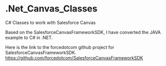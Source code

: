.Net_Canvas_Classes
===================

C# Classes to work with Salesforce Canvas

Based on the SalesforceCanvasFrameworkSDK, I have converted the JAVA example to C# in .NET.

Here is the link to the forcedotcom github project for SalesforceCanvasFrameworkSDK.
https://github.com/forcedotcom/SalesforceCanvasFrameworkSDK
